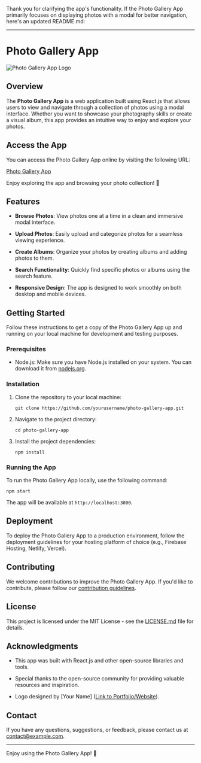 Thank you for clarifying the app's functionality. If the Photo Gallery App primarily focuses on displaying photos with a modal for better navigation, here's an updated README.md:

---

# Photo Gallery App

![Photo Gallery App Logo](./public/favicon.ico)

## Overview

The **Photo Gallery App** is a web application built using React.js that allows users to view and navigate through a collection of photos using a modal interface. Whether you want to showcase your photography skills or create a visual album, this app provides an intuitive way to enjoy and explore your photos.

## Access the App

You can access the Photo Gallery App online by visiting the following URL:

[Photo Gallery App](https://photo-gallery-app-d937a.web.app)

Enjoy exploring the app and browsing your photo collection! 📸

## Features

- **Browse Photos**: View photos one at a time in a clean and immersive modal interface.

- **Upload Photos**: Easily upload and categorize photos for a seamless viewing experience.

- **Create Albums**: Organize your photos by creating albums and adding photos to them.

- **Search Functionality**: Quickly find specific photos or albums using the search feature.

- **Responsive Design**: The app is designed to work smoothly on both desktop and mobile devices.

## Getting Started

Follow these instructions to get a copy of the Photo Gallery App up and running on your local machine for development and testing purposes.

### Prerequisites

- Node.js: Make sure you have Node.js installed on your system. You can download it from [nodejs.org](https://nodejs.org/).

### Installation

1. Clone the repository to your local machine:

   ```
   git clone https://github.com/yourusername/photo-gallery-app.git
   ```

2. Navigate to the project directory:

   ```
   cd photo-gallery-app
   ```

3. Install the project dependencies:

   ```
   npm install
   ```

### Running the App

To run the Photo Gallery App locally, use the following command:

```
npm start
```

The app will be available at `http://localhost:3000`.

## Deployment

To deploy the Photo Gallery App to a production environment, follow the deployment guidelines for your hosting platform of choice (e.g., Firebase Hosting, Netlify, Vercel).

## Contributing

We welcome contributions to improve the Photo Gallery App. If you'd like to contribute, please follow our [contribution guidelines](CONTRIBUTING.md).

## License

This project is licensed under the MIT License - see the [LICENSE.md](LICENSE.md) file for details.

## Acknowledgments

- This app was built with React.js and other open-source libraries and tools.

- Special thanks to the open-source community for providing valuable resources and inspiration.

- Logo designed by [Your Name] ([Link to Portfolio/Website](https://www.example.com)).

## Contact

If you have any questions, suggestions, or feedback, please contact us at [contact@example.com](mailto:contact@example.com).

---

Enjoy using the Photo Gallery App! 📸